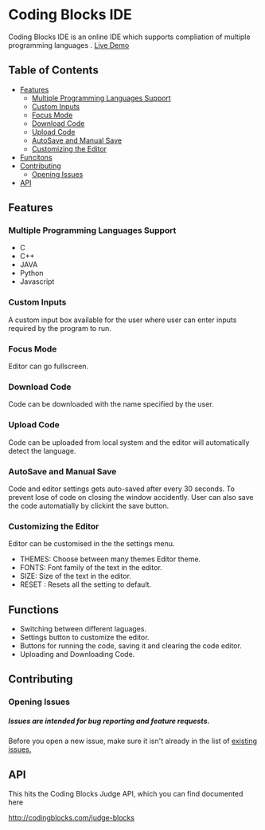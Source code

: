 # Coding Blocks IDE
Coding Blocks IDE is an online IDE which supports compliation of multiple programming languages . 
[Live Demo](https://codingblocks.com/ide/)

## Table of Contents

- [Features](#features)
  - [Multiple Programming Languages Support](#multiple-programming-languages-support)
  - [Custom Inputs](#custom-inputs)
  - [Focus Mode](#focus-mode)
  - [Download Code](#download-code)
  - [Upload Code](#upload-code)
  - [AutoSave and Manual Save](#autosave-and-manual-save)
  - [Customizing the Editor](#customizing-the-editor)
- [Funcitons](#funcitons)
- [Contributing](#contributing)
  - [Opening Issues](#opening-issues)
- [API](#api)

## Features 
 
### Multiple Programming Languages Support 
* C 
* C++
* JAVA
* Python
* Javascript

### Custom Inputs
A custom input box available for the user where user can enter inputs required by the program to run.

### Focus Mode
Editor can go fullscreen. 

### Download Code
Code can be downloaded with the name specified by the user.

### Upload Code
Code can be uploaded from local system and the editor will automatically detect the language.

### AutoSave and Manual Save
Code and editor settings gets auto-saved after every 30 seconds. To prevent lose of code on closing the window accidently. User can also save the code automatially by clickint the save button.

### Customizing the Editor

Editor can be customised in the  the settings menu. 

* THEMES: Choose between many themes Editor theme.
* FONTS: Font family of the text in the editor.
* SIZE: Size of the text in the editor.
* RESET : Resets all the setting to default.

## Functions

* Switching between different laguages.
* Settings button to customize the editor.
* Buttons for running the code, saving it and clearing the code editor.
* Uploading and Downloading Code.

## Contributing

### Opening Issues

##### Issues are intended for bug reporting and feature requests.

Before you open a new issue, make sure it isn't already in the list of [existing issues.](http://www.github.com/coding-blocks/ide/issues)



## API 
This hits the Coding Blocks Judge API, which you can find documented here

<http://codingblocks.com/judge-blocks>

